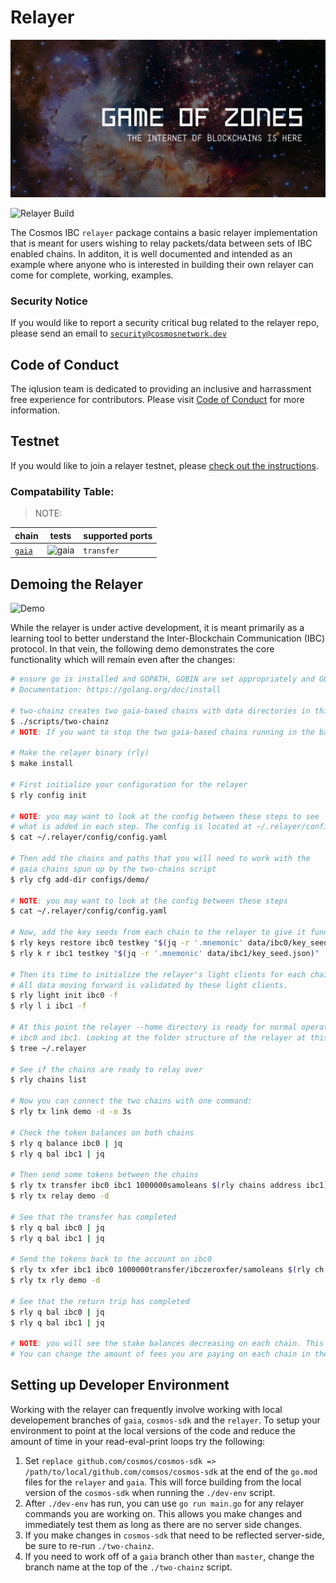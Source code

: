 # Relayer

![GOZ](./docs/images/github-repo-banner.png)

![Relayer Build](https://github.com/ovrclk/relayer/workflows/Build%20then%20run%20CI%20Chains/badge.svg)

The Cosmos IBC `relayer` package contains a basic relayer implementation that is
meant for users wishing to relay packets/data between sets of IBC enabled chains.
In additon, it is well documented and intended as an example where anyone who is
interested in building their own relayer can come for complete, working, examples.

### Security Notice

If you would like to report a security critical bug related to the relayer repo, please send an email to [`security@cosmosnetwork.dev`](mailto:security@cosmosnetwork.dev)

## Code of Conduct

The iqlusion team is dedicated to providing an inclusive and harrassment free experience for contributors. Please visit [Code of Conduct](CODE_OF_CONDUCT.md) for more information.

## Testnet

If you would like to join a relayer testnet, please [check out the instructions](./testnets/README.md).

### Compatability Table:

> NOTE: 

| chain | tests | supported ports |
|-------|--------|----------------|
| [`gaia`](https://github.com/cosmos/gaia) | ![gaia](https://github.com/ovrclk/relayer/workflows/TESTING%20-%20gaia%20to%20gaia%20integration/badge.svg) | `transfer` |

## Demoing the Relayer

![Demo](./docs/images/demo.gif)

While the relayer is under active development, it is meant primarily as a learning tool to better understand the Inter-Blockchain Communication (IBC) protocol. In that vein, the following demo demonstrates the core functionality which will remain even after the changes:

```bash
# ensure go is installed and GOPATH, GOBIN are set appropriately and GOBIN is in your PATH
# Documentation: https://golang.org/doc/install

# two-chainz creates two gaia-based chains with data directories in this
$ ./scripts/two-chainz
# NOTE: If you want to stop the two gaia-based chains running in the background use `killall gaiad`

# Make the relayer binary (rly)
$ make install

# First initialize your configuration for the relayer
$ rly config init

# NOTE: you may want to look at the config between these steps to see
# what is added in each step. The config is located at ~/.relayer/config/config.yaml
$ cat ~/.relayer/config/config.yaml

# Then add the chains and paths that you will need to work with the
# gaia chains spun up by the two-chains script
$ rly cfg add-dir configs/demo/

# NOTE: you may want to look at the config between these steps
$ cat ~/.relayer/config/config.yaml

# Now, add the key seeds from each chain to the relayer to give it funds to work with
$ rly keys restore ibc0 testkey "$(jq -r '.mnemonic' data/ibc0/key_seed.json)"
$ rly k r ibc1 testkey "$(jq -r '.mnemonic' data/ibc1/key_seed.json)"

# Then its time to initialize the relayer's light clients for each chain
# All data moving forward is validated by these light clients.
$ rly light init ibc0 -f
$ rly l i ibc1 -f

# At this point the relayer --home directory is ready for normal operations between
# ibc0 and ibc1. Looking at the folder structure of the relayer at this point is helpful
$ tree ~/.relayer

# See if the chains are ready to relay over
$ rly chains list

# Now you can connect the two chains with one command:
$ rly tx link demo -d -o 3s

# Check the token balances on both chains
$ rly q balance ibc0 | jq
$ rly q bal ibc1 | jq

# Then send some tokens between the chains
$ rly tx transfer ibc0 ibc1 1000000samoleans $(rly chains address ibc1)
$ rly tx relay demo -d

# See that the transfer has completed
$ rly q bal ibc0 | jq
$ rly q bal ibc1 | jq

# Send the tokens back to the account on ibc0
$ rly tx xfer ibc1 ibc0 1000000transfer/ibczeroxfer/samoleans $(rly ch addr ibc0)
$ rly tx rly demo -d

# See that the return trip has completed
$ rly q bal ibc0 | jq
$ rly q bal ibc1 | jq

# NOTE: you will see the stake balances decreasing on each chain. This is to pay for fees
# You can change the amount of fees you are paying on each chain in the configuration.
```

## Setting up Developer Environment

Working with the relayer can frequently involve working with local developement branches of `gaia`, `cosmos-sdk` and the `relayer`. To setup your environment to point at the local versions of the code and reduce the amount of time in your read-eval-print loops try the following:

1. Set `replace github.com/cosmos/cosmos-sdk => /path/to/local/github.com/comsos/cosmos-sdk` at the end of the `go.mod` files for the `relayer` and `gaia`. This will force building from the local version of the `cosmos-sdk` when running the `./dev-env` script.
2. After `./dev-env` has run, you can use `go run main.go` for any relayer commands you are working on. This allows you make changes and immediately test them as long as there are no server side changes.
3. If you make changes in `cosmos-sdk` that need to be reflected server-side, be sure to re-run `./two-chainz`.
4. If you need to work off of a `gaia` branch other than `master`, change the branch name at the top of the `./two-chainz` script.

